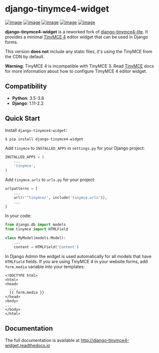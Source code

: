 # django-tinymce4-widget

[![image](https://github.com/browniebroke/django-tinymce4-widget/workflows/Test/badge.svg)](https://github.com/browniebroke/django-tinymce4-widget/actions?query=workflow%3ATest)
[![image](https://codecov.io/gh/browniebroke/django-tinymce4-widget/branch/master/graph/badge.svg)](https://codecov.io/gh/browniebroke/django-tinymce4-widget)
[![image](https://readthedocs.org/projects/django-tinymce4-widget/badge/?version=latest)](http://django-tinymce4-widget.readthedocs.io/en/latest/?badge=latest)
[![image](https://badge.fury.io/py/django-tinymce4-widget.svg)](https://badge.fury.io/py/django-tinymce4-widget)
[![image](https://img.shields.io/badge/code%20style-black-000000.svg)](https://github.com/ambv/black)

**django-tinymce4-widget** is a reworked fork of [django-tinymce4-lite](https://github.com/romanvm/django-tinymce4-lite). It provides a minimal [TinyMCE 4](https://www.tinymce.com/) editor widget that can be used in Django forms.

This version **does not** include any static files, it's using the TinyMCE from the CDN by default.

**Warning**: TinyMCE 4 is incompatible with TinyMCE 3. Read [TinyMCE](https://www.tinymce.com/) docs for more information about how to configure TimyMCE 4 editor widget.

## Compatibility

-   **Python**: 3.5-3.8
-   **Django**: 1.11-2.2

## Quick Start

Install `django-tinymce4-widget`:

    $ pip install django-tinymce4-widget

Add `tinymce` to `INSTALLED_APPS` in `settings.py` for your Django project:

```python
INSTALLED_APPS = (
    ...
    'tinymce',
)
```

Add `tinymce.urls` to `urls.py` for your project:

```python
urlpatterns = [
    ...
    url(r'^tinymce/', include('tinymce.urls')),
    ...
]
```

In your code:

```python
from django.db import models
from tinymce import HTMLField

class MyModel(models.Model):
    ...
    content = HTMLField('Content')
```

In Django Admin the widget is used automatically for all models that have `HTMLField` fields. If you are using TinyMCE 4 in your website forms, add `form.media` variable into your templates:

```django
<!DOCTYPE html>
<html>
<head>
  ...
  {{ form.media }}
</head>
<body>
...
</body>
</html>
```

## Documentation

The full documentation is available at <http://django-tinymce4-widget.readthedocs.io>
